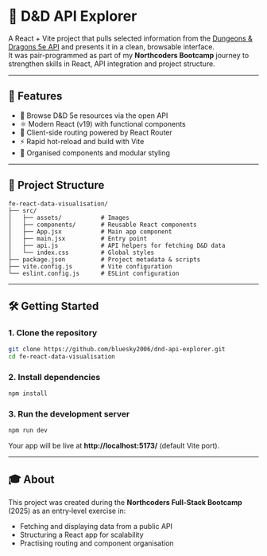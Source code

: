 # 🐉 D&D API Explorer

A React + Vite project that pulls selected information from the [Dungeons & Dragons 5e API](https://www.dnd5eapi.co/) and presents it in a clean, browsable interface.  
It was pair-programmed as part of my **Northcoders Bootcamp** journey to strengthen skills in React, API integration and project structure.

---

## 🚀 Features

- 📖 Browse D&D 5e resources via the open API
- ⚛️ Modern React (v19) with functional components
- 🧭 Client-side routing powered by React Router
- ⚡ Rapid hot-reload and build with Vite
- 🎨 Organised components and modular styling

---

## 📂 Project Structure

```
fe-react-data-visualisation/
├── src/
│   ├── assets/           # Images
│   ├── components/       # Reusable React components
│   ├── App.jsx           # Main app component
│   ├── main.jsx          # Entry point
│   ├── api.js            # API helpers for fetching D&D data
│   └── index.css         # Global styles
├── package.json          # Project metadata & scripts
├── vite.config.js        # Vite configuration
└── eslint.config.js      # ESLint configuration
```

---

## 🛠️ Getting Started

### 1. Clone the repository

```bash
git clone https://github.com/bluesky2006/dnd-api-explorer.git
cd fe-react-data-visualisation
```

### 2. Install dependencies

```bash
npm install
```

### 3. Run the development server

```bash
npm run dev
```

Your app will be live at **http://localhost:5173/** (default Vite port).

---

## 🎓 About

This project was created during the **Northcoders Full‑Stack Bootcamp** (2025) as an entry‑level exercise in:

- Fetching and displaying data from a public API
- Structuring a React app for scalability
- Practising routing and component organisation
